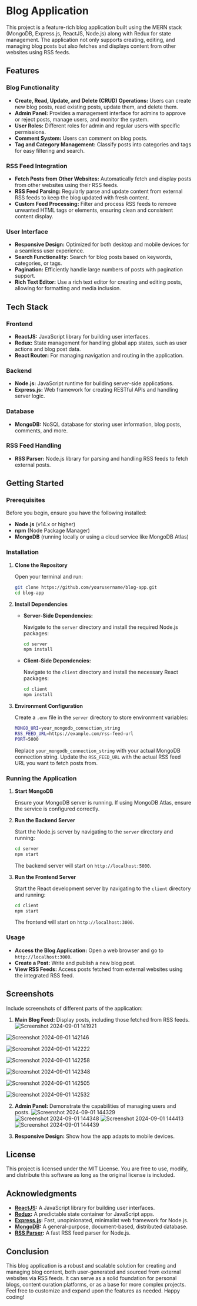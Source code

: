 # Blog Application

This project is a feature-rich blog application built using the MERN stack (MongoDB, Express.js, ReactJS, Node.js) along with Redux for state management. The application not only supports creating, editing, and managing blog posts but also fetches and displays content from other websites using RSS feeds.

## Features

### Blog Functionality

- **Create, Read, Update, and Delete (CRUD) Operations:** Users can create new blog posts, read existing posts, update them, and delete them.
- **Admin Panel:** Provides a management interface for admins to approve or reject posts, manage users, and monitor the system.
- **User Roles:** Different roles for admin and regular users with specific permissions.
- **Comment System:** Users can comment on blog posts.
- **Tag and Category Management:** Classify posts into categories and tags for easy filtering and search.

### RSS Feed Integration

- **Fetch Posts from Other Websites:** Automatically fetch and display posts from other websites using their RSS feeds.
- **RSS Feed Parsing:** Regularly parse and update content from external RSS feeds to keep the blog updated with fresh content.
- **Custom Feed Processing:** Filter and process RSS feeds to remove unwanted HTML tags or elements, ensuring clean and consistent content display.

### User Interface

- **Responsive Design:** Optimized for both desktop and mobile devices for a seamless user experience.
- **Search Functionality:** Search for blog posts based on keywords, categories, or tags.
- **Pagination:** Efficiently handle large numbers of posts with pagination support.
- **Rich Text Editor:** Use a rich text editor for creating and editing posts, allowing for formatting and media inclusion.

## Tech Stack

### Frontend

- **ReactJS:** JavaScript library for building user interfaces.
- **Redux:** State management for handling global app states, such as user actions and blog post data.
- **React Router:** For managing navigation and routing in the application.

### Backend

- **Node.js:** JavaScript runtime for building server-side applications.
- **Express.js:** Web framework for creating RESTful APIs and handling server logic.

### Database

- **MongoDB:** NoSQL database for storing user information, blog posts, comments, and more.

### RSS Feed Handling

- **RSS Parser:** Node.js library for parsing and handling RSS feeds to fetch external posts.

## Getting Started

### Prerequisites

Before you begin, ensure you have the following installed:

- **Node.js** (v14.x or higher)
- **npm** (Node Package Manager)
- **MongoDB** (running locally or using a cloud service like MongoDB Atlas)

### Installation

1. **Clone the Repository**

   Open your terminal and run:

   ```bash
   git clone https://github.com/yourusername/blog-app.git
   cd blog-app
   ```

2. **Install Dependencies**

   - **Server-Side Dependencies:**

     Navigate to the `server` directory and install the required Node.js packages:

     ```bash
     cd server
     npm install
     ```

   - **Client-Side Dependencies:**

     Navigate to the `client` directory and install the necessary React packages:

     ```bash
     cd client
     npm install
     ```

3. **Environment Configuration**

   Create a `.env` file in the `server` directory to store environment variables:

   ```bash
   MONGO_URI=your_mongodb_connection_string
   RSS_FEED_URL=https://example.com/rss-feed-url
   PORT=5000
   ```

   Replace `your_mongodb_connection_string` with your actual MongoDB connection string. Update the `RSS_FEED_URL` with the actual RSS feed URL you want to fetch posts from.

### Running the Application

1. **Start MongoDB**

   Ensure your MongoDB server is running. If using MongoDB Atlas, ensure the service is configured correctly.

2. **Run the Backend Server**

   Start the Node.js server by navigating to the `server` directory and running:

   ```bash
   cd server
   npm start
   ```

   The backend server will start on `http://localhost:5000`.

3. **Run the Frontend Server**

   Start the React development server by navigating to the `client` directory and running:

   ```bash
   cd client
   npm start
   ```

   The frontend will start on `http://localhost:3000`.

### Usage

- **Access the Blog Application:** Open a web browser and go to `http://localhost:3000`.
- **Create a Post:** Write and publish a new blog post.
- **View RSS Feeds:** Access posts fetched from external websites using the integrated RSS feed.

## Screenshots

Include screenshots of different parts of the application:

1. **Main Blog Feed:** Display posts, including those fetched from RSS feeds.
   ![Screenshot 2024-09-01 141921](https://github.com/user-attachments/assets/1c640b8b-1884-47de-8e47-e2c72dc7b285)

![Screenshot 2024-09-01 142146](https://github.com/user-attachments/assets/1a033046-ea76-4ab7-b60f-7ab54817d1a1)

![Screenshot 2024-09-01 142222](https://github.com/user-attachments/assets/51a07cf9-d30c-4347-85b0-d896baef4582)

![Screenshot 2024-09-01 142258](https://github.com/user-attachments/assets/70f1ee0a-70a4-448f-be14-719645558587)

![Screenshot 2024-09-01 142348](https://github.com/user-attachments/assets/c09e28ad-a0dd-489f-bd55-c32e75110935)

![Screenshot 2024-09-01 142505](https://github.com/user-attachments/assets/7074d538-2e6d-4120-8f4f-16d85384a988)

![Screenshot 2024-09-01 142532](https://github.com/user-attachments/assets/fae04fb8-2c99-4c95-8f66-81c773d6fa29)

2. **Admin Panel:** Demonstrate the capabilities of managing users and posts.
   ![Screenshot 2024-09-01 144329](https://github.com/user-attachments/assets/cd30a1c2-0543-4997-9bdf-affdbdef3677)
   ![Screenshot 2024-09-01 144348](https://github.com/user-attachments/assets/5e2b4207-d90e-4f3a-9650-6cb55199c700)
   ![Screenshot 2024-09-01 144413](https://github.com/user-attachments/assets/23039d3e-e6df-411e-bca7-531ad14c717d)
   ![Screenshot 2024-09-01 144439](https://github.com/user-attachments/assets/b15208a7-9ddc-468b-836c-a1bf818df986)

3. **Responsive Design:** Show how the app adapts to mobile devices.

## License

This project is licensed under the MIT License. You are free to use, modify, and distribute this software as long as the original license is included.

## Acknowledgments

- **[ReactJS](https://reactjs.org/):** A JavaScript library for building user interfaces.
- **[Redux](https://redux.js.org/):** A predictable state container for JavaScript apps.
- **[Express.js](https://expressjs.com/):** Fast, unopinionated, minimalist web framework for Node.js.
- **[MongoDB](https://www.mongodb.com/):** A general-purpose, document-based, distributed database.
- **[RSS Parser](https://www.npmjs.com/package/rss-parser):** A fast RSS feed parser for Node.js.

## Conclusion

This blog application is a robust and scalable solution for creating and managing blog content, both user-generated and sourced from external websites via RSS feeds. It can serve as a solid foundation for personal blogs, content curation platforms, or as a base for more complex projects. Feel free to customize and expand upon the features as needed. Happy coding!
